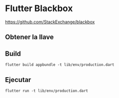 # Flutter Blackbox

https://github.com/StackExchange/blackbox

## Obtener la llave


## Build

```flutter build appbundle -t lib/env/production.dart```

## Ejecutar

```flutter run -t lib/env/production.dart```
